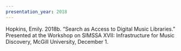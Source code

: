 ```yaml
---
presentation_year: 2018
---
```

Hopkins, Emily. 2018b. “Search as Access to Digital Music Libraries.” Presented at the Workshop on SIMSSA XVII: Infrastructure for Music Discovery, McGill University, December 1.
